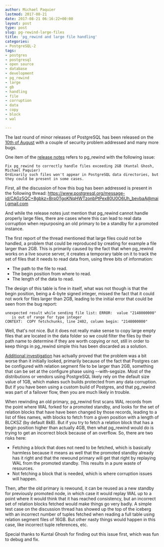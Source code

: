 ```yaml
---
author: Michael Paquier
lastmod: 2017-08-21
date: 2017-08-21 06:16:22+00:00
layout: post
type: post
slug: pg-rewind-large-files
title: 'pg_rewind and large file handling'
categories:
- PostgreSQL-2
tags:
- postgres
- postgresql
- open source
- database
- development
- pg_rewind
- large
- gb
- handling
- file
- corruption
- data
- copy
- block
- wal

---
```


The last round of minor releases of PostgreSQL has been released on the
[10th of August](https://www.postgresql.org/about/news/1772/) with a couple
of security problem addressed and many more bugs.

One item of the
[release notes](https://www.postgresql.org/docs/9.6/static/release-9-6-4.html)
refers to pg\_rewind with the following issue:

    Fix pg_rewind to correctly handle files exceeding 2GB (Kuntal Ghosh,
    Michael Paquier)
    Ordinarily such files won't appear in PostgreSQL data directories, but
    they could be present in some cases.

First, all the discussion of how this bug has been addressed is present in
the following thread:
https://www.postgresql.org/message-id/CAGz5QC+8gbkz=Brp0TgoKNqHWTzonbPtPex80U0O6Uh_bevbaA@mail.gmail.com

And while the release notes just mention that pg\_rewind cannot handle
properly large files, there are cases where this can lead to real data
corruption when repurposing an old primary to be a standby for a promoted
instance.

The first report of the thread mentioned that large files could not be
handled, a problem that could be reproduced by creating for example a
file larger than 2GB. This is primarily caused by the fact that when
pg\_rewind works on a live source server, it creates a temporary table
on it to track the set of files that it needs to read data from, using
three bits of information:

  * The path to the file to read.
  * The begin position from where to read.
  * The length of the data to read.

The design of this table is fine in itself, what was not though is that
the begin position, being a 4-byte signed integer, missed the fact that
it could not work for files larger than 2GB, leading to the initial error
that could be seen from the bug report:

    unexpected result while sending file list: ERROR:  value "2148000000"
       is out of range for type integer
    CONTEXT:  COPY fetchchunks, line 2402, column begin: "2148000000"

Well, that's not nice. But it does not really make sense to copy large
empty files that are located in the data folder so we could filter the
files by their path name to determine if they are worth copying or not,
still in order to keep things in pg\_rewind simple this has been
discarded as a solution.

[Additional investigation](https://www.postgresql.org/message-id/CAB7nPqRzOrKxwscwSdydef8tEbDLAscXW7RFK9dtChrR9nB9tg@mail.gmail.com)
has actually proved that the problem was a bit worse than it initially
looked, primarily because of the fact that Postgres can be configured
with relation segment file to be larger than 2GB, something that can be
set at the configure phase using --with-segsize. Most of the distributions
or vendors using PostgreSQL likely rely on the default size value of 1GB,
which makes such builds protected from any data corruption. But if you
have been using a custom build of Postgres, and that pg\_rewind was part
of a failover flow, then you are much likely in trouble.

When rewinding an old primary, pg\_rewind first scans WAL records from
the point where WAL forked for a promoted standby, and looks for the
set of relation blocks that have have been changed by those records,
leading to a list of files names, with blocks to fetch from a given
position with a length of BLCKSZ (by default 8kB). But if you try to
fetch a relation block that has a begin position higher than actually
4GB, then what pg_rewind would do is trying to get an incorrect block
because of an overflow. So, there are two risks here:

  * Fetching a block that does not need to be fetched, which is basically
  harmless because it means as well that the promoted standby already has
  it right and that the rewound primary will get that right by replaying
  WAL from the promoted standby. This results in a pure waste of resources.
  * Not fetching a block that is needed, which is where corruption issues
  will happen.

Then, after the old primary is rewound, it can be reused as a new standby
for previously promoted node, in which case it would replay WAL up to a
point where it would think that it has reached consistency, but an incorrect
set of relation blocks fetched would make things go very badly. A simple test
case on the discussion thread has showed up the top of the iceberg with an
incorrect number of tuples fetched when reading a full table using relation
segment files of 16GB. But other nasty things would happen in this case,
like incorrect tuple references, etc.

Special thanks to Kuntal Ghosh for finding out this issue first, which was
fun to debug and fix.
